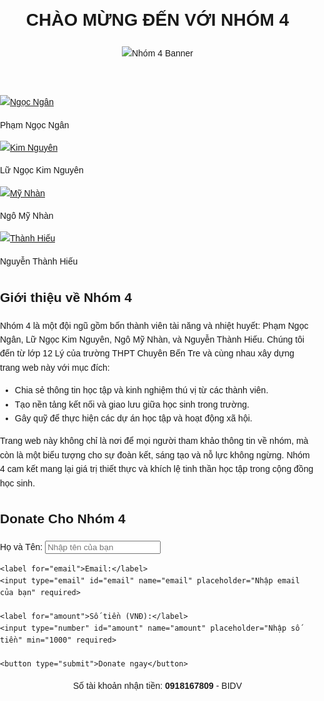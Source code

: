 <html lang="en">
<meta charset="UTF-8">
<meta name="viewport" content="width=device-width, initial-scale=1.0">
<style>
  body {
    font-family: Arial, sans-serif;
    margin: 0;
    padding: 0;
    line-height: 1.6;
  }
  
  h1 {
        display: none;
    }

  header {
    text-align: center;
    background-color: #4CAF50;
    padding: 20px;
    color: white;
  }

   header img {
    width: 100%;
    height: auto;
  }

  .nav-icons {
    display: flex;
    justify-content: center;
    align-items: center;
    gap: 20px;
    margin: 20px 0;
  }

  .member {
    text-align: center;
  }

  .member a {
    text-decoration: none;
    display: inline-block;
    width: 80px;
    height: 80px;
    background-color: #f2f2f2;
    border: 2px solid #4CAF50;
    border-radius: 50%;
    overflow: hidden;
    transition: transform 0.3s, background-color 0.3s;
  }

  .member a:hover {
    transform: scale(1.1);
    background-color: #4CAF50;
  }

  .member img {
    width: 100%;
    height: 100%;
    object-fit: cover;
  }

  .member p {
    margin-top: 10px;
    font-size: 14px;
    font-weight: bold;
    color: #333;
  }

  section {
    padding: 20px;
    margin: 20px;
    border: 1px solid #ccc;
    border-radius: 5px;
    background-color: #f9f9f9;
  }

  .donate-form {
    width: 50%;
    margin: 20px auto;
    padding: 20px;
    border: 1px solid #ccc;
    border-radius: 5px;
    background-color: #f9f9f9;
  }

  .donate-form input, .donate-form button {
    width: calc(100% - 22px);
    padding: 10px;
    margin-bottom: 15px;
    border: 1px solid #ccc;
    border-radius: 4px;
  }

  .donate-form button {
    background-color: #4CAF50;
    color: white;
    border: none;
    cursor: pointer;
  }

  .donate-form button:hover {
    background-color: #45a049;
  }
</style>

<body>
<header>
  <h1>CHÀO MỪNG ĐẾN VỚI NHÓM 4</h1>
   <img src="Bannerreal.jpg" alt="Nhóm 4 Banner">
</header>

<div class="nav-icons">
  <div class="member">
    <a href="https://mnparadox.github.io/NgocNgannhom4/" title="Phạm Ngọc Ngân">
      <img src="NgocNgan.jpg" alt="Ngọc Ngân">
    </a>
    <p>Phạm Ngọc Ngân</p>
  </div>
  <div class="member">
    <a href="https://phamngocngan527.github.io/kimnguyen.github.io/" title="Lữ Ngọc Kim Nguyên">
      <img src="KimNguyen.jpg" alt="Kim Nguyên">
    </a>
    <p>Lữ Ngọc Kim Nguyên</p>
  </div>
  <div class="member">
    <a href="https://mnparadox.github.io/MyNhanNgonhom4/" title="Ngô Mỹ Nhàn">
      <img src="MyNhan.jpg" alt="Mỹ Nhàn">
    </a>
    <p>Ngô Mỹ Nhàn</p>
  </div>
  <div class="member">
    <a href="https://phamngocngan527.github.io/th-nhhieu.github.io/" title="Nguyễn Thành Hiếu">
      <img src="ThanHieu.jpg" alt="Thành Hiếu">
    </a>
    <p>Nguyễn Thành Hiếu</p>
  </div>
</div>

<section>
  <h2>Giới thiệu về Nhóm 4</h2>
  <p>
    Nhóm 4 là một đội ngũ gồm bốn thành viên tài năng và nhiệt huyết: 
    Phạm Ngọc Ngân, Lữ Ngọc Kim Nguyên, Ngô Mỹ Nhàn, và Nguyễn Thành Hiếu. 
    Chúng tôi đến từ lớp 12 Lý của trường THPT Chuyên Bến Tre và cùng nhau xây dựng trang web này với mục đích:
  </p>
  <ul>
    <li>Chia sẻ thông tin học tập và kinh nghiệm thú vị từ các thành viên.</li>
    <li>Tạo nền tảng kết nối và giao lưu giữa học sinh trong trường.</li>
    <li>Gây quỹ để thực hiện các dự án học tập và hoạt động xã hội.</li>
  </ul>
  <p>
    Trang web này không chỉ là nơi để mọi người tham khảo thông tin về nhóm, mà còn là một biểu tượng cho sự đoàn kết, sáng tạo và nỗ lực không ngừng. 
    Nhóm 4 cam kết mang lại giá trị thiết thực và khích lệ tinh thần học tập trong cộng đồng học sinh.
  </p>
</section>

<section>
  <h2>Donate Cho Nhóm 4</h2>
  <form class="donate-form">
    <label for="name">Họ và Tên:</label>
    <input type="text" id="name" name="name" placeholder="Nhập tên của bạn" required>

    <label for="email">Email:</label>
    <input type="email" id="email" name="email" placeholder="Nhập email của bạn" required>

    <label for="amount">Số tiền (VNĐ):</label>
    <input type="number" id="amount" name="amount" placeholder="Nhập số tiền" min="1000" required>

    <button type="submit">Donate ngay</button>
  </form>
  <p align="center">Số tài khoản nhận tiền: <b>0918167809</b> - BIDV</p>
</section>

</body>
</html>
